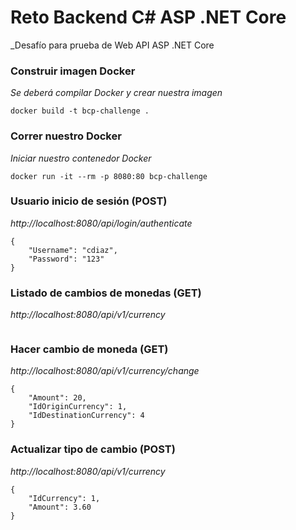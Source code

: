 # Reto Backend C# ASP .NET Core
_Desafío para prueba de Web API ASP .NET Core
### Construir imagen Docker 

_Se deberá compilar Docker y crear nuestra imagen_

```
docker build -t bcp-challenge .
```

### Correr nuestro Docker

_Iniciar nuestro contenedor Docker_

```
docker run -it --rm -p 8080:80 bcp-challenge
```

### Usuario inicio de sesión (POST)

_http://localhost:8080/api/login/authenticate_

```
{
	"Username": "cdiaz",
    "Password": "123"
}
```

### Listado de cambios de monedas (GET)

_http://localhost:8080/api/v1/currency_

```
```

### Hacer cambio de moneda (GET)

_http://localhost:8080/api/v1/currency/change_

```
{
    "Amount": 20,
    "IdOriginCurrency": 1,
    "IdDestinationCurrency": 4
}
```

### Actualizar tipo de cambio (POST)

_http://localhost:8080/api/v1/currency_

```
{
    "IdCurrency": 1,
    "Amount": 3.60
}
```

